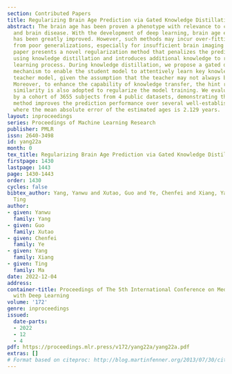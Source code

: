 ```yaml
---
section: Contributed Papers
title: Regularizing Brain Age Prediction via Gated Knowledge Distillation
abstract: The brain age has been proven a phenotype with relevance to cognitive performance
  and brain disease. With the development of deep learning, brain age estimation accuracy
  has been greatly improved. However, such methods may incur over-fitting and suffer
  from poor generalizations, especially for insufficient brain imaging data. This
  paper presents a novel regularization method that penalizes the predictive distribution
  using knowledge distillation and introduces additional knowledge to reinforce the
  learning process. During knowledge distillation, we propose a gated distillation
  mechanism to enable the student model to attentively learn key knowledge from the
  teacher model, given the assumption that the teacher may not always be correct.
  Moreover, to enhance the capability of knowledge transfer, the hint representation
  similarity is also adopted to regularize the model training. We evaluate the model
  by a cohort of 3655 subjects from 4 public datasets, demonstrating that the proposed
  method improves the prediction performance over several well-established models,
  where the mean absolute error of the estimated ages is 2.129 years.
layout: inproceedings
series: Proceedings of Machine Learning Research
publisher: PMLR
issn: 2640-3498
id: yang22a
month: 0
tex_title: Regularizing Brain Age Prediction via Gated Knowledge Distillation
firstpage: 1430
lastpage: 1443
page: 1430-1443
order: 1430
cycles: false
bibtex_author: Yang, Yanwu and Xutao, Guo and Ye, Chenfei and Xiang, Yang and Ma,
  Ting
author:
- given: Yanwu
  family: Yang
- given: Guo
  family: Xutao
- given: Chenfei
  family: Ye
- given: Yang
  family: Xiang
- given: Ting
  family: Ma
date: 2022-12-04
address:
container-title: Proceedings of The 5th International Conference on Medical Imaging
  with Deep Learning
volume: '172'
genre: inproceedings
issued:
  date-parts:
  - 2022
  - 12
  - 4
pdf: https://proceedings.mlr.press/v172/yang22a/yang22a.pdf
extras: []
# Format based on citeproc: http://blog.martinfenner.org/2013/07/30/citeproc-yaml-for-bibliographies/
---
```

